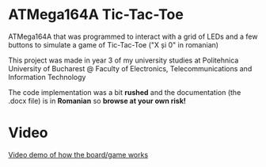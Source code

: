 # ATMega164A Tic-Tac-Toe

ATMega164A that was programmed to interact with a grid of LEDs and a few buttons to simulate a game of Tic-Tac-Toe ("X și 0" in romanian)

This project was made in year 3 of my university studies at Politehnica University of Bucharest @ Faculty of Electronics, Telecommunications and Information Technology

The code implementation was a bit **rushed** and the documentation (the .docx file) is in **Romanian** so **browse at your own risk!**

# Video

[Video demo of how the board/game works](https://youtu.be/dVdUlUH73Mw)
